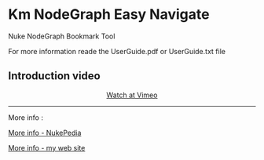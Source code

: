 # Km NodeGraph Easy Navigate
 Nuke NodeGraph Bookmark Tool

 For more information reade the UserGuide.pdf or UserGuide.txt file


## Introduction video

<center>
<a href="https://vimeo.com/486944274">Watch at Vimeo</a>

- - - - - - - - - - - - - - - - - - - - - - - - 
</center>
 
 
 
More info : 

<a href="http://www.nukepedia.com/python/nodegraph/km-nodegraph-easy-navigate/">More info - NukePedia</a>

<a href="http://www.kmworks.ir/index.php/portfolio/km-nodegraph-easy-navigate/">More info - my web site</a>
